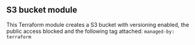 ## S3 bucket module

This Terraform module creates a S3 bucket with versioning enabled, the public access blocked and the following tag attached: `managed-by: terraform`